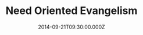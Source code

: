 ---
title: "Need Oriented Evangelism"
image: "https://i.imgur.com/MuLYIpM.jpg"
date: "2014-09-21T09:30:00.000Z"
video:
  type: "vimeo"
  id: 106804576
speaker:
  name: "Bart Wilkins"
  permalink: "bart-wilkins"
series: "the-empty-chair"
---